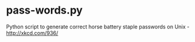 pass-words.py
=============

Python script to generate correct horse battery staple passwords on Unix - http://xkcd.com/936/
